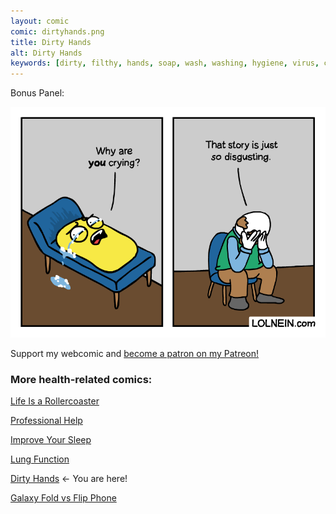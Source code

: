 ```yaml
---
layout: comic
comic: dirtyhands.png
title: Dirty Hands
alt: Dirty Hands
keywords: [dirty, filthy, hands, soap, wash, washing, hygiene, virus, corona, bathroom, bacteria, contagious, toilet, health, epidemic, pandemic]
---
```


Bonus Panel:

![Dirty Hands Bonus Panel](/images/dirtyhands_bonus.png)

Support my webcomic and [become a patron on my Patreon!](https://www.patreon.com/lolnein)

### More health-related comics:


[Life Is a Rollercoaster](https://lolnein.com/2018/04/12/lifeisarollercoaster/)

[Professional Help](https://lolnein.com/2019/09/03/professionalhelp/)

[Improve Your Sleep](https://lolnein.com/2019/09/26/improveyoursleep/)

[Lung Function](https://lolnein.com/2019/12/17/lungfunction/)

[Dirty Hands](https://lolnein.com/2020/03/02/dirtyhands) <- You are here!

[Galaxy Fold vs Flip Phone](https://lolnein.com/2019/04/27/galaxyfoldvsflipphone/)

